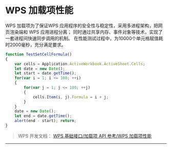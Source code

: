 # WPS 加载项性能

WPS 加载项为了保证WPS 应用程序的安全性与稳定性，采用多进程架构，把网页渲染端和 WPS 应用进程分离； 同时通过共享内存、事件对象等技术，实现了一套进程间快速同步调用的机制。 在性能测试过程中，为10000个单元格赋值耗时2000毫秒，充分满足要求。

``` JavaScript
function TestSetCellFormula() 
{
    var cells = Application.ActiveWorkbook.ActiveSheet.Cells;
    let date = new Date();
    let start = date.getTime();
    for(var i = 1; i <= 100; ++i) 
    { 
        for(var j = 1; j <= 100; ++j) 
        {
            cells.Item(i, j).Formula = i + j; 
        } 
    } 
    date = new Date(); 
    let end = date.getTime(); 
    alert(end - start); return; 
}
```

> WPS 开发文档： [WPS 基础接口/加载项 API 参考/WPS 加载项性能](https://qn.cache.wpscdn.cn/encs/doc/office_v19/topics/WPS%20%E5%9F%BA%E7%A1%80%E6%8E%A5%E5%8F%A3/%E5%8A%A0%E8%BD%BD%E9%A1%B9%20API%20%E5%8F%82%E8%80%83/WPS%20%E5%8A%A0%E8%BD%BD%E9%A1%B9%E6%80%A7%E8%83%BD.html)

------------------------------------------------------------------------
